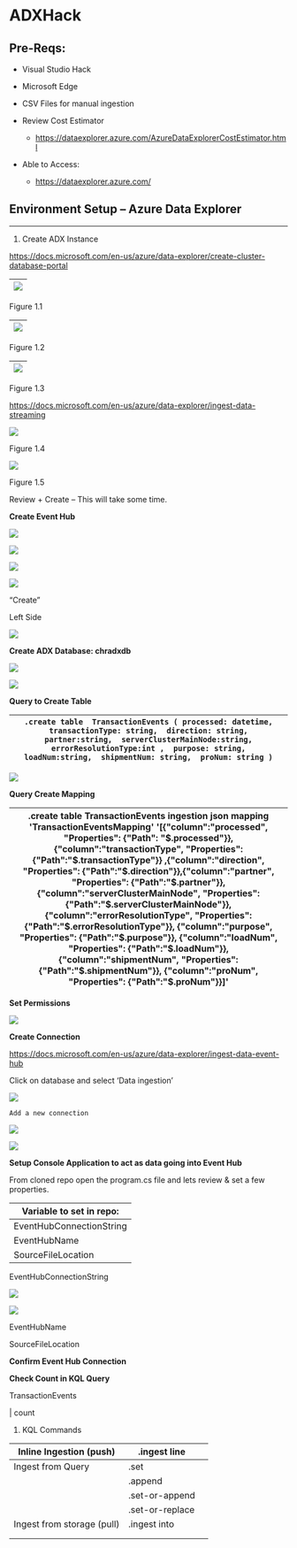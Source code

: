 ADXHack
=======

## Pre-Reqs:

-   Visual Studio Hack

-   Microsoft Edge

-   CSV Files for manual ingestion

-   Review Cost Estimator

    -   <https://dataexplorer.azure.com/AzureDataExplorerCostEstimator.html>

-   Able to Access:

    -   <https://dataexplorer.azure.com/>

## Environment Setup – Azure Data Explorer
---------------------------------------

1.  Create ADX Instance

<https://docs.microsoft.com/en-us/azure/data-explorer/create-cluster-database-portal>



| ![](media/22af5207dd7d18364d2072e08f0c3e08.png) |
|------------------------------------------|

Figure 1.1

|![](media/f2d35f27724316d58dccf6359af97268.png) |
|------------------------------------------|

Figure 1.2

| ![](/media/6ee9566eaa3e142e4784c94c1ae60d26.png) |
|------------------------------------------|


Figure 1.3

<https://docs.microsoft.com/en-us/azure/data-explorer/ingest-data-streaming>

![](media/51e9128b17c3d8a48c8794cda845b438.png)

Figure 1.4

![](media/50da04743cd51d1c2094237a9f40fb71.png)

Figure 1.5

Review + Create – This will take some time.

**Create Event Hub**

![](media/f0d5dcca885b7f549c6fc222491b5cf3.png)

![](media/ba022629e8223a7be8d9584da42825dc.png)

![](media/ee7063cef8628fc1604c14d1de77b941.png)

![](media/1b1c2281dc25b75e828e7177dd4b852c.png)

“Create”

Left Side

![](media/274944d6f153042ac5ceffb05fee29fd.png)

**Create ADX Database: chradxdb**

![](media/8f603be88039a17a2dccba762a359cdc.png)

![](media/c13e9416344aeaf3408c4b43a45e4f18.png)

**Query to Create Table**

| `.create table  TransactionEvents ( processed: datetime,  transactionType: string,  direction: string,  partner:string,  serverClusterMainNode:string,  errorResolutionType:int ,  purpose: string,  loadNum:string,  shipmentNum: string,  proNum: string )` |
|---------------------------------------------------------------------------------------------------------------------------------------------------------------------------------------------------------------------------------------------------------------|


![](media/c995d59386564f9be05481a8b7436638.png)

**Query Create Mapping**

| .create table TransactionEvents ingestion json mapping 'TransactionEventsMapping' '[{"column":"processed", "Properties": {"Path": "\$.processed"}},{"column":"transactionType", "Properties": {"Path":"\$.transactionType"}} ,{"column":"direction", "Properties": {"Path":"\$.direction"}},{"column":"partner", "Properties": {"Path":"\$.partner"}}, {"column":"serverClusterMainNode", "Properties": {"Path":"\$.serverClusterMainNode"}}, {"column":"errorResolutionType", "Properties": {"Path":"\$.errorResolutionType"}}, {"column":"purpose", "Properties": {"Path":"\$.purpose"}}, {"column":"loadNum", "Properties": {"Path":"\$.loadNum"}}, {"column":"shipmentNum", "Properties": {"Path":"\$.shipmentNum"}}, {"column":"proNum", "Properties": {"Path":"\$.proNum"}}]' |
|-------------------------------------------------------------------------------------------------------------------------------------------------------------------------------------------------------------------------------------------------------------------------------------------------------------------------------------------------------------------------------------------------------------------------------------------------------------------------------------------------------------------------------------------------------------------------------------------------------------------------------------------------------------------------------------------------------------------------------------------------------------------------------------|


**Set Permissions**

![](media/4a032fb62c702a7e55f776bc531ab0eb.png)

**Create Connection**

<https://docs.microsoft.com/en-us/azure/data-explorer/ingest-data-event-hub>

Click on database and select ‘Data ingestion’

![](media/a6c947511686bd988fe802c10ef2358e.png)

`Add a new connection`

![](media/c78e2009ecb9e308e7e50d9599119aa5.png)

![](media/b7c80f3387f8ea589d31c299cb1b034e.png)

**Setup Console Application to act as data going into Event Hub**

From cloned repo open the program.cs file and lets review & set a few
properties.

| Variable to set in repo: |
|--------------------------|
| EventHubConnectionString |
| EventHubName             |
| SourceFileLocation       |

EventHubConnectionString

![](media/c5bcf30e4a36c194b743037e37d84412.png)

![](media/a500918a098bf6832912915bbccd57aa.png)

EventHubName

SourceFileLocation

**Confirm Event Hub Connection**

**Check Count in KQL Query**

TransactionEvents

\| count

1.  KQL Commands

| Inline Ingestion (push)    | .ingest line    |   |
|----------------------------|-----------------|---|
| Ingest from Query          | .set            |   |
|                            | .append         |   |
|                            | .set-or-append  |   |
|                            | .set-or-replace |   |
| Ingest from storage (pull) | .ingest into    |   |
|                            |                 |   |
|                            |                 |   |
